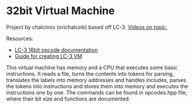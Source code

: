 # 32bit Virtual Machine

Project by chalcinxx (orichalcink) based off LC-3.
[Videos on topic.](https://www.youtube.com/playlist?list=PLAYMpoWModGOzP_LNhaJDvMbUxX_9OI90)

Resources:
- [LC-3 16bit opcode documentation](https://www.jmeiners.com/lc3-vm/supplies/lc3-isa.pdf)
- [Guide for creating LC-3 VM](https://www.jmeiners.com/lc3-vm/)

This virtual machine has memory and a CPU that executes some basic instructions. It reads a file, turns the contents into tokens for parsing, translates the labels into memory addresses and handles includes, parses the tokens into instructions and stores them into memory and executes the instructions one by one. The commands can be found in opcodes.hpp file, where their bit size and functions are documented.
